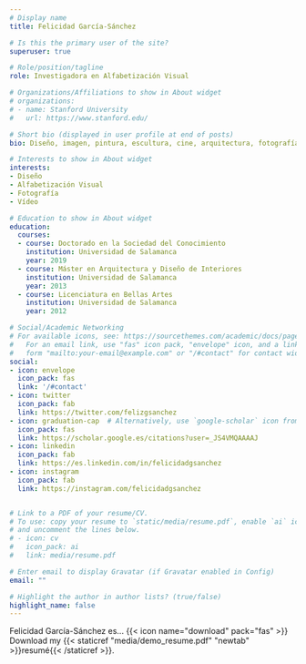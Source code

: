 ```yaml
---
# Display name
title: Felicidad García-Sánchez

# Is this the primary user of the site?
superuser: true

# Role/position/tagline
role: Investigadora en Alfabetización Visual

# Organizations/Affiliations to show in About widget
# organizations:
# - name: Stanford University
#   url: https://www.stanford.edu/

# Short bio (displayed in user profile at end of posts)
bio: Diseño, imagen, pintura, escultura, cine, arquitectura, fotografía, vídeo... todo para/por la alfabetización visual

# Interests to show in About widget
interests:
- Diseño
- Alfabetización Visual
- Fotografía
- Vídeo

# Education to show in About widget
education:
  courses:
  - course: Doctorado en la Sociedad del Conocimiento
    institution: Universidad de Salamanca
    year: 2019
  - course: Máster en Arquitectura y Diseño de Interiores
    institution: Universidad de Salamanca
    year: 2013
  - course: Licenciatura en Bellas Artes
    institution: Universidad de Salamanca
    year: 2012

# Social/Academic Networking
# For available icons, see: https://sourcethemes.com/academic/docs/page-builder/#icons
#   For an email link, use "fas" icon pack, "envelope" icon, and a link in the
#   form "mailto:your-email@example.com" or "/#contact" for contact widget.
social:
- icon: envelope
  icon_pack: fas
  link: '/#contact'
- icon: twitter
  icon_pack: fab
  link: https://twitter.com/felizgsanchez
- icon: graduation-cap  # Alternatively, use `google-scholar` icon from `ai` icon pack
  icon_pack: fas
  link: https://scholar.google.es/citations?user=_JS4VMQAAAAJ
- icon: linkedin
  icon_pack: fab
  link: https://es.linkedin.com/in/felicidadgsanchez
- icon: instagram
  icon_pack: fab
  link: https://instagram.com/felicidadgsanchez


# Link to a PDF of your resume/CV.
# To use: copy your resume to `static/media/resume.pdf`, enable `ai` icons in `params.toml`, 
# and uncomment the lines below.
# - icon: cv
#   icon_pack: ai
#   link: media/resume.pdf

# Enter email to display Gravatar (if Gravatar enabled in Config)
email: ""

# Highlight the author in author lists? (true/false)
highlight_name: false
---
```


Felicidad García-Sánchez es... 
{{< icon name="download" pack="fas" >}} Download my {{< staticref "media/demo_resume.pdf" "newtab" >}}resumé{{< /staticref >}}.
